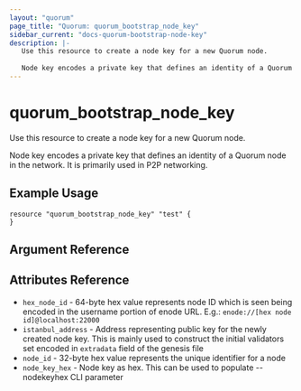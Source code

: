 ```yaml
---
layout: "quorum"
page_title: "Quorum: quorum_bootstrap_node_key"
sidebar_current: "docs-quorum-bootstrap-node-key"
description: |-
   Use this resource to create a node key for a new Quorum node.
   
   Node key encodes a private key that defines an identity of a Quorum node in the network. It is primarily used in P2P networking.
---
```


# quorum_bootstrap_node_key

Use this resource to create a node key for a new Quorum node.

Node key encodes a private key that defines an identity of a Quorum node in the network. It is primarily used in P2P networking.

## Example Usage

```hcl
resource "quorum_bootstrap_node_key" "test" {
}
```

## Argument Reference


## Attributes Reference

- `hex_node_id` - 64-byte hex value represents node ID which is seen being encoded in the username portion of enode URL. E.g.: `enode://[hex node id]@localhost:22000`
- `istanbul_address` - Address representing public key for the newly created node key. This is mainly used to construct the initial validators set encoded in `extradata` field of the genesis file
- `node_id` - 32-byte hex value represents the unique identifier for a node
- `node_key_hex` - Node key as hex. This can be used to populate --nodekeyhex CLI parameter
